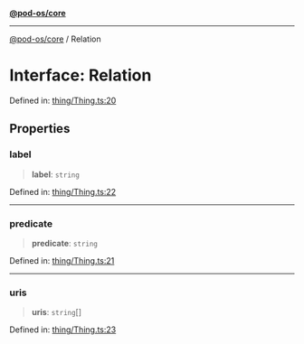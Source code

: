 [**@pod-os/core**](../README.md)

***

[@pod-os/core](../globals.md) / Relation

# Interface: Relation

Defined in: [thing/Thing.ts:20](https://github.com/pod-os/PodOS/blob/1aecf6de76fa668e7779c8aad7b604e498d41244/core/src/thing/Thing.ts#L20)

## Properties

### label

> **label**: `string`

Defined in: [thing/Thing.ts:22](https://github.com/pod-os/PodOS/blob/1aecf6de76fa668e7779c8aad7b604e498d41244/core/src/thing/Thing.ts#L22)

***

### predicate

> **predicate**: `string`

Defined in: [thing/Thing.ts:21](https://github.com/pod-os/PodOS/blob/1aecf6de76fa668e7779c8aad7b604e498d41244/core/src/thing/Thing.ts#L21)

***

### uris

> **uris**: `string`[]

Defined in: [thing/Thing.ts:23](https://github.com/pod-os/PodOS/blob/1aecf6de76fa668e7779c8aad7b604e498d41244/core/src/thing/Thing.ts#L23)
